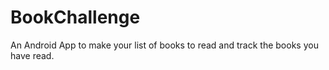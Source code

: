 # BookChallenge
An Android App to make your list of books to read and track the books you have read.
